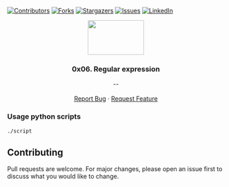 [![Contributors][contributors-shield]][contributors-url]
[![Forks][forks-shield]][forks-url]
[![Stargazers][stars-shield]][stars-url]
[![Issues][issues-shield]][issues-url]
[![LinkedIn][linkedin-shield]][linkedin-url]


<p align="center">
  <img src="https://dwglogo.com/wp-content/uploads/2019/03/1800px-gnu_bash_logo.png" width="130" height="80">
  <h3 align="center">0x06. Regular expression</h3>

  <p align="center">
        <em>--</em>
    <br /><br />
    <a href="https://github.com/fredhii/holberton-system_engineering-devops/issues">Report Bug</a>
    ·
    <a href="https://github.com/fredhii/holberton-system_engineering-devops/issues">Request Feature</a>
  </p>
</p>


### Usage python scripts
```sh
./script
```


## Contributing
Pull requests are welcome. For major changes, please open an issue first to discuss what you would like to change.



[contributors-shield]: https://img.shields.io/github/contributors/fredhii/holberton-system_engineering-devops?style=flat-square
[contributors-url]: https://github.com/fredhii/holberton-system_engineering-devops/graphs/contributors
[forks-shield]: https://img.shields.io/github/forks/fredhii/holberton-system_engineering-devops.svg?style=flat-square
[forks-url]: https://github.com/fredhii/holberton-system_engineering-devops/network/members
[stars-shield]: https://img.shields.io/github/stars/fredhii/holberton-system_engineering-devops.svg?style=flat-square
[stars-url]: https://github.com/fredhii/holberton-system_engineering-devops/stargazers
[issues-shield]: https://img.shields.io/github/issues/fredhii/holberton-system_engineering-devops?style=flat-square
[issues-url]: https://github.com/fredhii/holberton-system_engineering-devops/issues
[linkedin-shield]: https://img.shields.io/badge/-LinkedIn-black.svg?style=flat-square&logo=linkedin&colorB=555
[linkedin-url]: https://linkedin.com/in/fredhii

